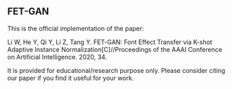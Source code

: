 ## FET-GAN

This is the official implementation of the paper:

Li W, He Y, Qi Y, Li Z, Tang Y. FET-GAN: Font Effect Transfer via K-shot Adaptive Instance Normalization[C]//Proceedings of the AAAI Conference on Artificial Intelligence. 2020, 34.

It is provided for educational/research purpose only. Please consider citing our paper if you find it useful for your work.

